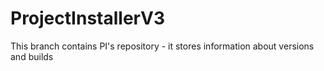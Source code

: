 ProjectInstallerV3
==================

This branch contains PI's repository - it stores information about versions and builds
